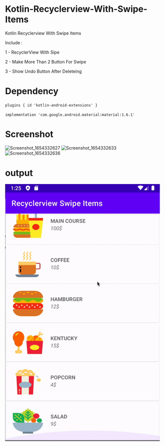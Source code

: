 # Kotlin-Recyclerview-With-Swipe-Items
Kotlin Recyclerview With Swipe Items

Include : 

1 - RecyclerView With Sipe

2 - Make More Than 2 Button For Swipe

3 - Show Undo Button After Deleteing




# Dependency

`plugins {
    id 'kotlin-android-extensions'
}`


`implementation 'com.google.android.material:material:1.6.1'`



# Screenshot

![Screenshot_1654332627](https://user-images.githubusercontent.com/16983215/171992104-2feae0d2-faf2-43fc-83ee-a2efe3ebc95d.png)
![Screenshot_1654332633](https://user-images.githubusercontent.com/16983215/171992111-b7675096-75b3-41d8-a9a2-f71150b4ad49.png)
![Screenshot_1654332636](https://user-images.githubusercontent.com/16983215/171992109-11018cbf-ad19-456b-883a-8f864236f675.png)


# output

![](output.gif)

